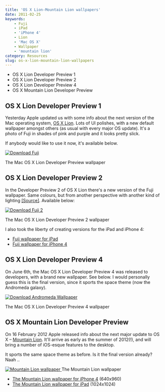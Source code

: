 ```yaml
---
title: 'OS X Lion-Mountain Lion wallpapers'
date: 2011-02-25
keywords:
    - Fuji
    - iPad
    - 'iPhone 4'
    - Lion
    - 'Mac OS X'
    - Wallpaper
    - 'mountain lion'
category: Resources
slug: os-x-lion-mountain-lion-wallpapers
---
```



- OS X Lion Developer Preview 1
- OS X Lion Developer Preview 2
- OS X Lion Developer Preview 4
- OS X Mountain Lion Developer Preview

## OS X Lion Developer Preview 1
Yesterday Apple updated us with some info about the next version of the Mac operating system, [OS X Lion](http://www.apple.com/macosx/lion/). Lots of UI polishes, with a new default wallpaper amongst others (as usual with every major OS update). It's a photo of Fuji in shades of pink and purple and it looks pretty slick.
 
 If anybody would like to use it now, it's available below.
 
 [ ![](http://johanbrook.com/core/wp-content/uploads/2011/02/Fuji.jpg "Download Fuji") ](http://johanbrook.com/core/wp-content/uploads/2011/02/Fuji.jpg)
 
 The Mac OS X Lion Developer Preview wallpaper
## OS X Lion Developer Preview 2
In the Developer Preview 2 of OS X Lion there's a new version of the Fuji wallpaper. Same colours, but from another perspective with another kind of lighting [[Source]](http://osxdaily.com/2011/04/02/new-mt-fuji-wallpaper-in-mac-os-x-lion-developer-preview-2/). Available below:
 
 [ ![](http://johanbrook.com/core/wp-content/uploads/2011/02/Fuji-2.jpg "Download Fuji 2") ](http://johanbrook.com/core/wp-content/uploads/2011/02/Fuji-2.jpg)
 
 The Mac OS X Lion Developer Preview 2 wallpaper
 
 I also took the liberty of creating versions for the iPad and iPhone 4:
- [Fuji wallpaper for iPad](http://johanbrook.com/core/wp-content/uploads/2011/02/Fuji-iPad.jpg)
- [Fuji wallpaper for iPhone 4](http://johanbrook.com/core/wp-content/uploads/2011/02/Fuji-iPhone4.jpg)

## OS X Lion Developer Preview 4
On June 6th, the Mac OS X Lion Developer Preview 4 was released to developers, with a brand new wallpaper. See below. I would personally guess this is the final version, since it sports the space theme (now the Andromeda galaxy).
 
 [ ![](http://johanbrook.com/core/wp-content/uploads/2011/02/Andromeda-Wallpaper.jpg "Download Andromeda Wallpaper") ](http://johanbrook.com/core/wp-content/uploads/2011/02/Andromeda-Wallpaper.jpg)
 
 The Mac OS X Lion Developer Preview 4 wallpaper
## OS X Mountain Lion Developer Preview
On 16 February 2012 Apple released info about the next major update to OS X – [Mountain Lion](http://www.apple.com/macosx/mountain-lion/). It'll arrive as early as the summer of 2012(!), and will bring a number of iOS-esque features to the desktop. 
 
 It sports the same space theme as before. Is it the final version already? Naah .. 
 
 [
 ![Mountain Lion wallpaper](http://f.cl.ly/items/2d1i142X0S191l2s3r3r/Mountain%20Lion.jpg) ](http://f.cl.ly/items/2d1i142X0S191l2s3r3r/Mountain%20Lion.jpg)The Mountain Lion wallpaper
- [The Mountain Lion wallpaper for iPhone 4](http://f.cl.ly/items/0C2U1K473J1Y2F2S2R1Y/Mountain%20Lion%20iPhone4.jpg) (640x960)
- [The Mountain Lion wallpaper for iPad](http://f.cl.ly/items/1I3L2c120a061N0q1A0q/Mountain%20Lion%20iPad.jpg) (1024x1024)
